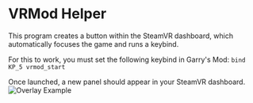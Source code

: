 # VRMod Helper
This program creates a button within the SteamVR dashboard, which automatically focuses the game and runs a keybind.

For this to work, you must set the following keybind in Garry's Mod:
`bind KP_5 vrmod_start`

Once launched, a new panel should appear in your SteamVR dashboard.
![Overlay Example](https://freeman.feen.us/tc6sfrmpq3.png)

